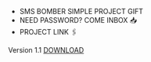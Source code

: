 * SMS BOMBER SIMPLE PROJECT GIFT 
* NEED PASSWORD? COME INBOX 📥
* PROJECT LINK 🖇️


Version 1.1 <a href="https://www.mediafire.com/file/wfdnkkvo04y8q6v/GiftBomber_v1.0_%2528com.gift.bomber%252C_1%2529_2023-06-04T114106.7z/file" target=_blank> DOWNLOAD </a>
